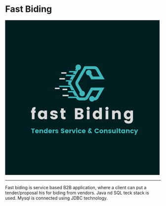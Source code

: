 # Fast Biding

![fastbiding](https://github.com/NarendraKumarSwami/truthful-toes-1489/blob/main/fastbiding/src/extra/fastBiding.png)

---

Fast biding is service based B2B application, where a client can put a tender/proposal his for biding from vendors.
Java nd SQL teck stack is used.
Mysql is connected using JDBC technology.
